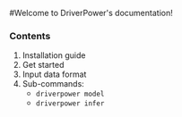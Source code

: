 #Welcome to DriverPower's documentation!

### Contents

1. Installation guide
2. Get started
3. Input data format
4. Sub-commands:
    - `driverpower model`
    - `driverpower infer`